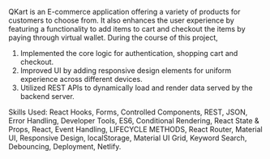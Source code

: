 QKart is an E-commerce application offering a variety of products for customers to choose from. It also enhances the user experience by featuring a functionality to add items to cart and checkout the items by paying through virtual wallet.
During the course of this project,

1) Implemented the core logic for authentication, shopping cart and checkout.
2) Improved UI by adding responsive design elements for uniform experience across different devices.
3) Utilized REST APIs to dynamically load and render data served by the backend server.

Skills Used:
React Hooks, Forms, Controlled Components, REST, JSON, Error Handling, Developer Tools, ES6, Conditional Rendering, React State & Props, React, Event Handling, LIFECYCLE METHODS, React Router, Material UI, Responsive Design, localStorage, Material UI Grid, Keyword Search, Debouncing, Deployment, Netlify.
